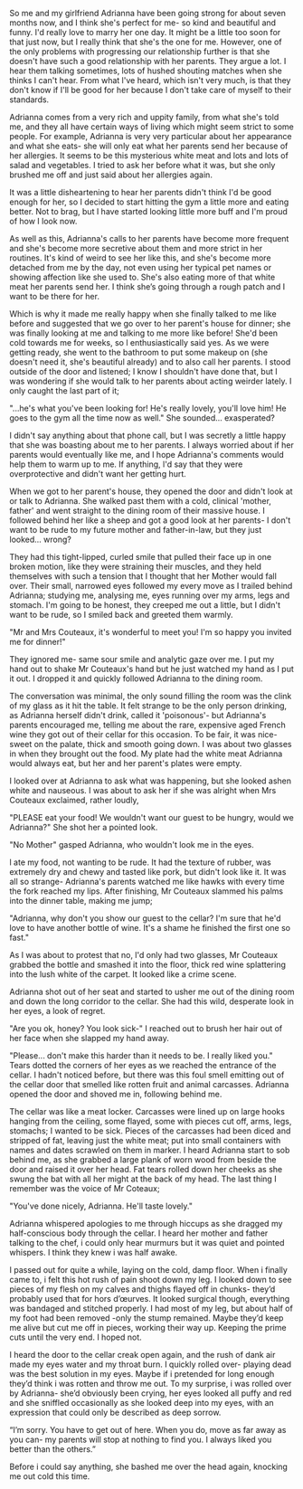 So me and my girlfriend Adrianna have been going strong for about seven months now, and I think she's perfect for me- so kind and beautiful and funny. I'd really love to marry her one day.
It might be a little too soon for that just now, but I really think that she's the one for me. However, one of the only problems with progressing our relationship further is that she doesn't have such a good relationship with her parents. They argue a lot. I hear them talking sometimes, lots of hushed shouting matches when she thinks I can't hear. From what l've heard, which isn't very much, is that they don't know if I'll be good for her because I don't take care of myself to their standards.

Adrianna comes from a very rich and uppity family, from what she's told me, and they all have certain ways of living which might seem strict to some people. For example, Adrianna is very very particular about her appearance and what she eats- she will only eat what her parents send her because of her allergies. It seems to be this mysterious white meat and lots and lots of salad and vegetables. I tried to ask her before what it was, but she only brushed me off and just said about her allergies again.

It was a little disheartening to hear her parents didn't think I'd be good enough for her, so I decided to start hitting the gym a little more and eating better. Not to brag, but I have started looking little more buff and I'm proud of how I look now.

As well as this, Adrianna's calls to her parents have become more frequent and she's become more secretive about them and more strict in her routines. It's kind of weird to see her like this, and she's become more detached from me by the day, not even using her typical pet names or showing affection like she used to. She's also eating more of that white meat her parents send her. I think she’s going through a rough patch and I want to be there for her.

Which is why it made me really happy when she finally talked to me like before and suggested that we go over to her parent's house for dinner; she was finally looking at me and talking to me more like before! She'd been cold towards me for weeks, so l enthusiastically said yes. As we were getting ready, she went to the bathroom to put some makeup on (she doesn't need it, she's beautiful already) and to also call her parents. I stood outside of the door and listened; I know I shouldn't have done that, but I was wondering if she would talk to her parents about acting weirder lately. I only caught the last part of it;

"...he's what you've been looking for! He's really lovely, you'll love him! He goes to the gym all the time now as well." She sounded... exasperated?

I didn't say anything about that phone call, but I was secretly a little happy that she was boasting about me to her parents. I always worried about if her parents would eventually like me, and I hope Adrianna's comments would help them to warm up to me. If anything, l'd say that they were overprotective and didn't want her getting hurt.

When we got to her parent's house, they opened the door and didn't look at or talk to Adrianna. She walked past them with a cold, clinical 'mother, father' and went straight to the dining room of their massive house. I followed behind her like a sheep and got a good look at her parents- I don't want to be rude to my future mother and father-in-law, but they just looked... wrong?

They had this tight-lipped, curled smile that pulled their face up in one broken motion, like they were straining their muscles, and they held themselves with such a tension that I thought that her Mother would fall over. Their small, narrowed eyes followed my every move as I trailed behind Adrianna; studying me, analysing me, eyes running over my arms, legs and stomach. I'm going to be honest, they creeped me out a little, but I didn't want to be rude, so I smiled back and greeted them warmly.

"Mr and Mrs Couteaux, it's wonderful to meet you! I'm so happy you invited me for dinner!"

They ignored me- same sour smile and analytic gaze over me. I put my hand out to shake Mr Couteaux's hand but he just watched my hand as I put it out. I dropped it and quickly followed Adrianna to the dining room.

The conversation was minimal, the only sound filling the room was the clink of my glass as it hit the table. It felt strange to be the only person drinking, as Adrianna herself didn't drink, called it 'poisonous'- but Adrianna's parents encouraged me, telling me about the rare, expensive aged French wine they got out of their cellar for this occasion. To be fair, it was nice- sweet on the palate, thick and smooth going down. I was about two glasses in when they brought out the food. My plate had the white meat Adrianna would always eat, but her and her parent's plates were empty.

I looked over at Adrianna to ask what was happening, but she looked ashen white and nauseous. I was about to ask her if she was alright when Mrs Couteaux exclaimed, rather loudly,

"PLEASE eat your food! We wouldn't want our guest to be hungry, would we Adrianna?" She shot her a pointed look.

"No Mother" gasped Adrianna, who wouldn't look me in the eyes.

l ate my food, not wanting to be rude. It had the texture of rubber, was extremely dry and chewy and tasted like pork, but didn't look like it. It was all so strange- Adrianna's parents watched me like hawks with every time the fork reached my lips. After finishing, Mr Couteaux slammed his palms into the dinner table, making me jump;

"Adrianna, why don't you show our guest to the cellar? I'm sure that he'd love to have another bottle of wine. It's a shame he finished the first one so fast."

As I was about to protest that no, l'd only had two glasses, Mr Couteaux grabbed the bottle and smashed it into the floor, thick red wine splattering into the lush white of the carpet. It looked like a crime scene.

Adrianna shot out of her seat and started to usher me out of the dining room and down the long corridor to the cellar. She had this wild, desperate look in her eyes, a look of regret.

"Are you ok, honey? You look sick-" I reached out to brush her hair out of her face when she slapped my hand away.

"Please... don't make this harder than it needs to be. I really liked you." Tears dotted the corners of her eyes as we reached the entrance of the cellar. I hadn't noticed before, but there was this foul smell emitting out of the cellar door that smelled like rotten fruit and animal carcasses. Adrianna opened the door and shoved me in, following behind me.

The cellar was like a meat locker. Carcasses were lined up on large hooks hanging from the ceiling, some flayed, some with pieces cut off, arms, legs, stomachs; I wanted to be sick. Pieces of the carcasses had been diced and stripped of fat, leaving just the white meat; put into small containers with names and dates scrawled on them in marker. I heard Adrianna start to sob behind me, as she grabbed a large plank of worn wood from beside the door and raised it over her head. Fat tears rolled down her cheeks as she swung the bat with all her might at the back of my head. The last thing I remember was the voice of Mr Coteaux;

"You've done nicely, Adrianna. He'll taste lovely."

Adrianna whispered apologies to me through hiccups as she dragged my half-conscious body through the cellar. I heard her mother and father talking to the chef, i could only hear murmurs but it was quiet and pointed whispers. I think they knew i was half awake. 

I passed out for quite a while, laying on the cold, damp floor. When i finally came to, i felt this hot rush of pain shoot down my leg. I looked down to see pieces of my flesh on my calves and thighs flayed off in chunks- they’d probably used that for hors d’œurves. It looked surgical though, everything was bandaged and stitched properly. I had most of my leg, but about half of my foot had been removed -only the stump remained. Maybe they’d keep me alive but cut me off in pieces, working their way up. Keeping the prime cuts until the very end. I hoped not.

I heard the door to the cellar creak open again, and the rush of dank air made my eyes water and my throat burn. I quickly rolled over- playing dead was the best solution in my eyes. Maybe if i pretended for long enough they’d think i was rotten and throw me out. To my surprise, i was rolled over by Adrianna- she’d obviously been crying, her eyes looked all puffy and red and she sniffled occasionally as she looked deep into my eyes, with an expression that could only be described as deep sorrow.

“I’m sorry. You have to get out of here. When you do, move as far away as you can- my parents will stop at nothing to find you. I always liked you better than the others.”

Before i could say anything, she bashed me over the head again, knocking me out cold this time.
